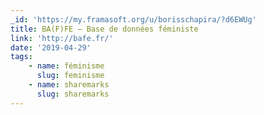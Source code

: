 ```yaml
---
_id: 'https://my.framasoft.org/u/borisschapira/?d6EWUg'
title: BA(F)FE – Base de données féministe
link: 'http://bafe.fr/'
date: '2019-04-29'
tags:
    - name: féminisme
      slug: feminisme
    - name: sharemarks
      slug: sharemarks
---
```


<div class="markdown"><p></p></div>
